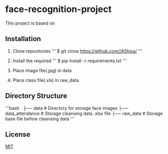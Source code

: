 # face-recognition-project

This project is based on 

## Installation

1. Clone repositories
'''
$ git clone https://github.com//A5hisa/
'''

2. Install the required
'''
$ pip install -r requirements.txt
'''

3. Place image file(.jpg) in data

4. Place class file(.xls) in raw_data

## Directory Structure

'''bash
.
├── data                    # Directory for storage face images
├── data_attendance         # Storage cleansing data .xlsx file 
├── raw_data                # Storage base file before cleansing data
'''

## License

[MIT](https://choosealicense.com/licenses/mit/)